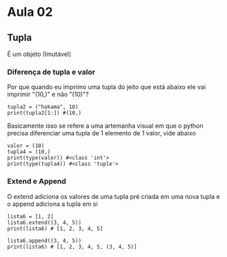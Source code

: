 # Aula 02

## Tupla
É um objeto (Imutável)

### Diferença de tupla e valor
Por que quando eu imprimo uma tupla do jeito que está abaixo ele vai imprimir "(10,)" e não "(10)"?

```
tupla2 = ("hokama", 10)
print(tupla2[1:]) #(10,)
```

Basicamente isso se refere a uma artemanha visual em que o python precisa diferenciar uma tupla de 1 elemento de 1 valor, vide abaixo

```
valor = (10)
tupla4 = (10,)
print(type(valor)) #<class 'int'>
print(type(tupla4)) #<class 'tuple'>
```

### Extend e Append
O extend adiciona os valores de uma tupla pré criada em uma nova tupla e o append adiciona a tupla em si

```
lista6 = [1, 2]
lista6.extend((3, 4, 5))
print(lista6) # [1, 2, 3, 4, 5]

lista6.append((3, 4, 5))
print(lista6) # [1, 2, 3, 4, 5, (3, 4, 5)]
```